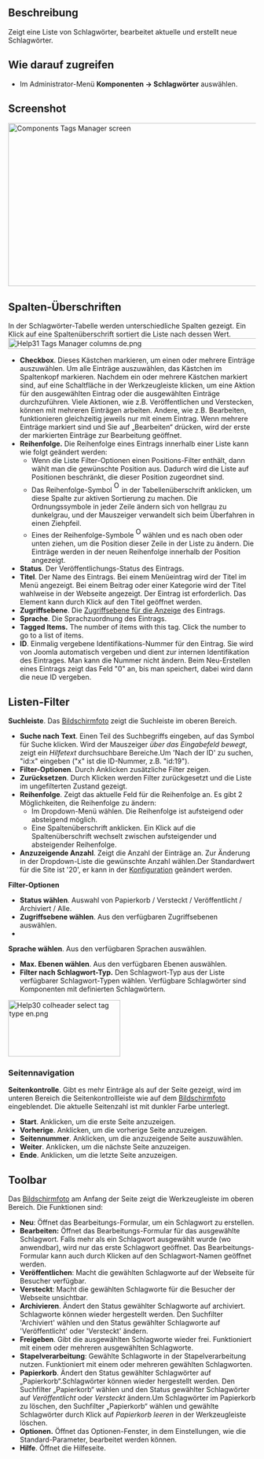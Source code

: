 <!-- Filename: Help4.x:Tags / Display title: Schlagwörter -->

## Beschreibung

Zeigt eine Liste von Schlagwörter, bearbeitet aktuelle und erstellt neue
Schlagwörter.

## Wie darauf zugreifen

- Im Administrator-Menü **Komponenten → Schlagwörter** auswählen.

## Screenshot

<img
src="https://docs.joomla.org/images/thumb/f/f8/Help-4x-Components-Tags-Manager-screen-de.png/800px-Help-4x-Components-Tags-Manager-screen-de.png"
decoding="async"
srcset="https://docs.joomla.org/images/f/f8/Help-4x-Components-Tags-Manager-screen-de.png 1.5x"
data-file-width="1000" data-file-height="415" width="800" height="332"
alt="Components Tags Manager screen" />

## Spalten-Überschriften

In der Schlagwörter-Tabelle werden unterschiedliche Spalten gezeigt. Ein
Klick auf eine Spaltenüberschrift sortiert die Liste nach dessen Wert.
<img
src="https://docs.joomla.org/images/d/d7/Help31-Tags-Manager-columns-de.png"
decoding="async" data-file-width="1228" data-file-height="22"
width="1228" height="22" alt="Help31 Tags Manager columns de.png" />

- **Checkbox**. Dieses Kästchen markieren, um einen oder mehrere
  Einträge auszuwählen. Um alle Einträge auszuwählen, das Kästchen im
  Spaltenkopf markieren. Nachdem ein oder mehrere Kästchen markiert
  sind, auf eine Schaltfläche in der Werkzeugleiste klicken, um eine
  Aktion für den ausgewählten Eintrag oder die ausgewählten Einträge
  durchzuführen. Viele Aktionen, wie z.B. Veröffentlichen und
  Verstecken, können mit mehreren Einträgen arbeiten. Andere, wie z.B.
  Bearbeiten, funktionieren gleichzeitig jeweils nur mit einem Eintrag.
  Wenn mehrere Einträge markiert sind und Sie auf „Bearbeiten“ drücken,
  wird der erste der markierten Einträge zur Bearbeitung geöffnet.
- **Reihenfolge.** Die Reihenfolge eines Eintrags innerhalb einer Liste
  kann wie folgt geändert werden:
  - Wenn die Liste Filter-Optionen einen Positions-Filter enthält, dann
    wählt man die gewünschte Position aus. Dadurch wird die Liste auf
    Positionen beschränkt, die dieser Position zugeordnet sind.
  - Das Reihenfolge-Symbol <img
    src="https://docs.joomla.org/images/e/ee/Help30-Ordering-colheader-icon.png"
    decoding="async" data-file-width="12" data-file-height="23" width="12"
    height="23" alt="Ordering column header icon" /> in der
    Tabellenüberschrift anklicken, um diese Spalte zur aktiven
    Sortierung zu machen. Die Ordnungssymbole in jeder Zeile ändern sich
    von hellgrau zu dunkelgrau, und der Mauszeiger verwandelt sich beim
    Überfahren in einen Ziehpfeil.
  - Eines der Reihenfolge-Symbole <img
    src="https://docs.joomla.org/images/8/87/Help30-Ordering-colheader-grab-bar-icon.png"
    decoding="async" data-file-width="10" data-file-height="21" width="10"
    height="21" alt="Ordering drag icon" />
    wählen und es nach oben oder unten ziehen, um die Position dieser
    Zeile in der Liste zu ändern. Die Einträge werden in der neuen
    Reihenfolge innerhalb der Position angezeigt.
- **Status**. Der Veröffentlichungs-Status des Eintrags.
- **Titel**. Der Name des Eintrags. Bei einem Menüeintrag wird der Titel
  im Menü angezeigt. Bei einem Beitrag oder einer Kategorie wird der
  Titel wahlweise in der Webseite angezeigt. Der Eintrag ist
  erforderlich. Das Element kann durch Klick auf den Titel geöffnet
  werden.
- **Zugriffsebene**. Die [Zugriffsebene für die
  Anzeige](https://docs.joomla.org/Help4.x:Users:_Viewing_Access_Levels/de "Special:MyLanguage/Help4.x:Users: Viewing Access Levels/de")
  des Eintrags.
- **Sprache**. Die Sprachzuordnung des Eintrags.
- **Tagged Items.** The number of items with this tag. Click the number
  to go to a list of items.
- **ID**. Einmalig vergebene Identifikations-Nummer für den Eintrag. Sie
  wird von Joomla automatisch vergeben und dient zur internen
  Identifikation des Eintrages. Man kann die Nummer nicht ändern. Beim
  Neu-Erstellen eines Eintrags zeigt das Feld "0" an, bis man speichert,
  dabei wird dann die neue ID vergeben.

## Listen-Filter

**Suchleiste**. Das [Bildschirmfoto](#screenshot) zeigt die Suchleiste
im oberen Bereich.

- **Suche nach Text**. Einen Teil des Suchbegriffs eingeben, auf das
  Symbol für Suche klicken. Wird der Mauszeiger *über das Eingabefeld
  bewegt*, zeigt ein *Hilfetext* durchsuchbare Bereiche.Um 'Nach der ID'
  zu suchen, "id:x" eingeben ("x" ist die ID-Nummer, z.B. "id:19").
- **Filter-Optionen**. Durch Anklicken zusätzliche Filter zeigen.
- **Zurücksetzen**. Durch Klicken werden Filter zurückgesetzt und die
  Liste im ungefilterten Zustand gezeigt.
- **Reihenfolge**. Zeigt das aktuelle Feld für die Reihenfolge an. Es
  gibt 2 Möglichkeiten, die Reihenfolge zu ändern:
  - Im Dropdown-Menü wählen. Die Reihenfolge ist aufsteigend oder
    absteigend möglich.
  - Eine Spaltenüberschrift anklicken. Ein Klick auf die
    Spaltenüberschrift wechselt zwischen aufsteigender und absteigender
    Reihenfolge.
- **Anzuzeigende Anzahl**. Zeigt die Anzahl der Einträge an. Zur
  Änderung in der Dropdown-Liste die gewünschte Anzahl wählen.Der
  Standardwert für die Site ist '20', er kann in der
  [Konfiguration](https://docs.joomla.org/Help4.x:Site_Global_Configuration/de#defaultlistlimit "Help4.x:Site Global Configuration/de")
  geändert werden.

**Filter-Optionen**

- **Status wählen**. Auswahl von Papierkorb / Versteckt / Veröffentlicht
  / Archiviert / Alle.
- **Zugriffsebene wählen**. Aus den verfügbaren Zugriffsebenen
  auswählen.
-

**Sprache wählen**. Aus den verfügbaren Sprachen auswählen.

- **Max. Ebenen wählen**. Aus den verfügbaren Ebenen auswählen.
- **Filter nach Schlagwort-Typ.** Den Schlagwort-Typ aus der Liste
  verfügbarer Schlagwort-Typen wählen. Verfügbare Schlagwörter sind
  Komponenten mit definierten Schlagwörtern.

<img
src="https://docs.joomla.org/images/8/89/Help30-colheader-select-tag-type-en.png"
decoding="async" data-file-width="228" data-file-height="115"
width="228" height="115"
alt="Help30 colheader select tag type en.png" />

### Seitennavigation

**Seitenkontrolle**. Gibt es mehr Einträge als auf der Seite gezeigt,
wird im unteren Bereich die Seitenkontrollleiste wie auf dem
[Bildschirmfoto](#screenshot) eingeblendet. Die aktuelle Seitenzahl ist
mit dunkler Farbe unterlegt.

- **Start**. Anklicken, um die erste Seite anzuzeigen.
- **Vorherige**. Anklicken, um die vorherige Seite anzuzeigen.
- **Seitennummer**. Anklicken, um die anzuzeigende Seite auszuwählen.
- **Weiter**. Anklicken, um die nächste Seite anzuzeigen.
- **Ende**. Anklicken, um die letzte Seite anzuzeigen.

## Toolbar

Das [Bildschirmfoto](#Bildschirmfoto) am Anfang der Seite zeigt die
Werkzeugleiste im oberen Bereich. Die Funktionen sind:

- **Neu**: Öffnet das Bearbeitungs-Formular, um ein Schlagwort zu
  erstellen.
- **Bearbeiten:** Öffnet das Bearbeitungs-Formular für das ausgewählte
  Schlagwort. Falls mehr als ein Schlagwort ausgewählt wurde (wo
  anwendbar), wird nur das erste Schlagwort geöffnet. Das
  Bearbeitungs-Formular kann auch durch Klicken auf den Schlagwort-Namen
  geöffnet werden.
- **Veröffentlichen**: Macht die gewählten Schlagworte auf der Webseite
  für Besucher verfügbar.
- **Versteckt**: Macht die gewählten Schlagworte für die Besucher der
  Webseite unsichtbar.
- **Archivieren**. Ändert den Status gewählter Schlagworte auf
  archiviert. Schlagworte können wieder hergestellt werden. Den
  Suchfilter 'Archiviert' wählen und den Status gewählter Schlagworte
  auf 'Veröffentlicht' oder 'Versteckt' ändern.
- **Freigeben**. Gibt die ausgewählten Schlagworte wieder frei.
  Funktioniert mit einem oder mehreren ausgewählten Schlagworte.
- **Stapelverarbeitung**: Gewählte Schlagworte in der Stapelverarbeitung
  nutzen. Funktioniert mit einem oder mehreren gewählten Schlagworten.
- **Papierkorb**. Ändert den Status gewählter Schlagwörter auf
  „Papierkorb“.Schlagwörter können wieder hergestellt werden. Den
  Suchfilter „Papierkorb“ wählen und den Status gewählter Schlagwörter
  auf *Veröffentlicht* oder *Versteckt* ändern.Um Schlagwörter im
  Papierkorb zu löschen, den Suchfilter „Papierkorb“ wählen und gewählte
  Schlagwörter durch Klick auf *Papierkorb leeren* in der Werkzeugleiste
  löschen.
- **Optionen.** Öffnet das Optionen-Fenster, in dem Einstellungen, wie
  die Standard-Parameter, bearbeitet werden können.
- **Hilfe**. Öffnet die Hilfeseite.
